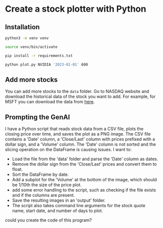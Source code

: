 # Create a stock plotter with Python

## Installation

```bash
python3 -m venv venv

source venv/bin/activate

pip install -r requirements.txt

python plot.py NVIDIA '2023-01-01' 600
```

## Add more stocks

You can add more stocks to the `data` folder. Go to NASDAQ website and download the historical data of the stock you want to add. For example, for MSFT you can download the data from [here](https://www.nasdaq.com/market-activity/stocks/msft/historical?page=1&rows_per_page=10&timeline=y10).


## Prompting the GenAI

I have a Python script that reads stock data from a CSV file, plots the closing price over time, and saves the plot as a PNG image. The CSV file contains a 'Date' column, a 'Close/Last' column with prices prefixed with a dollar sign, and a 'Volume' column. The 'Date' column is not sorted and the slicing operation on the DataFrame is causing issues. I want to:

- Load the file from the 'data' folder and parse the 'Date' column as dates.
- Remove the dollar sign from the 'Close/Last' prices and convert them to float. 
- Sort the DataFrame by date. 
- Add a subplot for the 'Volume' at the bottom of the image, which should be 1/10th the size of the price plot. 
- add some error handling to the script, such as checking if the file exists and if the columns are present.
- Save the resulting images in an 'output' folder. 
- The script also takes command line arguments for the stock quote name, start date, and number of days to plot.

could you create the code of this program?